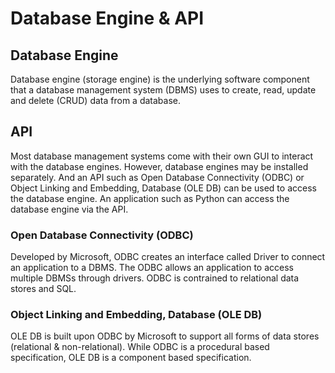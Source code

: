 # Database Engine & API

## Database Engine
Database engine (storage engine) is the underlying software component that a database management system (DBMS) uses to create, read, update and delete (CRUD) data from a database. 

## API
Most database management systems come with their own GUI to interact with the database engines. However, database engines may be installed separately. And an API such as 
Open Database Connectivity (ODBC) or Object Linking and Embedding, Database (OLE DB) can be used to access the database engine. An application such as Python can access the 
database engine via the API.

### Open Database Connectivity (ODBC)
Developed by Microsoft, ODBC creates an interface called Driver to connect an application to a DBMS. The ODBC allows an application to access multiple DBMSs through drivers. 
ODBC is contrained to relational data stores and SQL. 

### Object Linking and Embedding, Database (OLE DB)
OLE DB is built upon ODBC by Microsoft to support all forms of data stores (relational & non-relational). While ODBC is a procedural based specification, OLE DB is 
a component based specification. 

